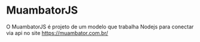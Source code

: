 # MuambatorJS
O MuambatorJS é projeto de um modelo que trabalha Nodejs para conectar via api no site https://muambator.com.br/
